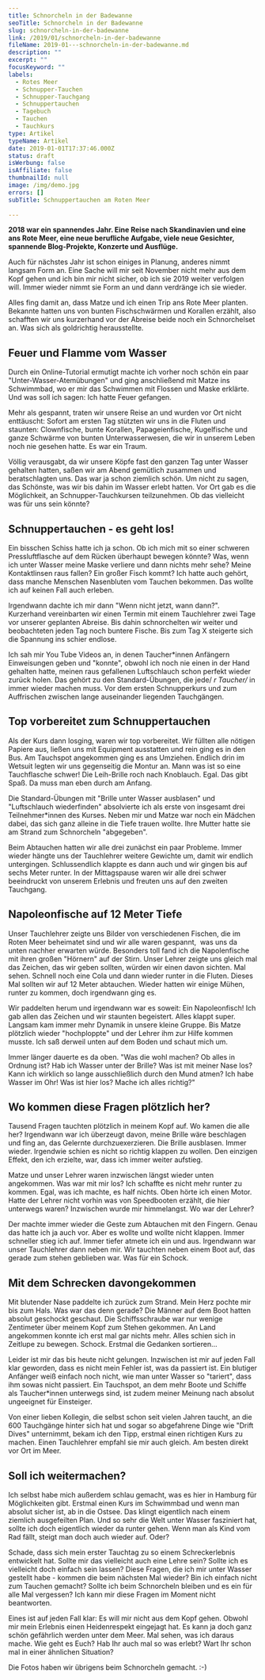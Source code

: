 ```yaml
---
title: Schnorcheln in der Badewanne
seoTitle: Schnorcheln in der Badewanne
slug: schnorcheln-in-der-badewanne
link: /2019/01/schnorcheln-in-der-badewanne
fileName: 2019-01---schnorcheln-in-der-badewanne.md
description: ""
excerpt: ""
focusKeyword: ""
labels:
  - Rotes Meer
  - Schnupper-Tauchen
  - Schnupper-Tauchgang
  - Schnuppertauchen
  - Tagebuch
  - Tauchen
  - Tauchkurs
type: Artikel
typeName: Artikel
date: 2019-01-01T17:37:46.000Z
status: draft
isWerbung: false
isAffiliate: false
thumbnailId: null
image: /img/demo.jpg
errors: []
subTitle: Schnuppertauchen am Roten Meer
  
---
```


**2018 war ein spannendes Jahr. Eine Reise nach Skandinavien und eine ans Rote
Meer, eine neue berufliche Aufgabe, viele neue Gesichter, spannende
Blog-Projekte, Konzerte und Ausflüge.**

Auch für nächstes Jahr ist schon einiges in Planung, anderes nimmt langsam Form
an. Eine Sache will mir seit November nicht mehr aus dem Kopf gehen und ich bin
mir nicht sicher, ob ich sie 2019 weiter verfolgen will. Immer wieder nimmt sie
Form an und dann verdränge ich sie wieder.

Alles fing damit an, dass Matze und ich einen Trip ans Rote Meer planten.
Bekannte hatten uns von bunten Fischschwärmen und Korallen erzählt, also
schafften wir uns kurzerhand vor der Abreise beide noch ein Schnorchelset an.
Was sich als goldrichtig herausstellte.

## Feuer und Flamme vom Wasser

Durch ein Online-Tutorial ermutigt machte ich vorher noch schön ein paar
"Unter-Wasser-Atemübungen" und ging anschließend mit Matze ins Schwimmbad, wo er
mir das Schwimmen mit Flossen und Maske erklärte. Und was soll ich sagen: Ich
hatte Feuer gefangen.

Mehr als gespannt, traten wir unsere Reise an und wurden vor Ort nicht
enttäuscht: Sofort am ersten Tag stützten wir uns in die Fluten und staunten:
Clownfische, bunte Korallen, Papageienfische, Kugelfische und ganze Schwärme von
bunten Unterwasserwesen, die wir in unserem Leben noch nie gesehen hatte. Es war
ein Traum.

Völlig verausgabt, da wir unsere Köpfe fast den ganzen Tag unter Wasser gehalten
hatten, saßen wir am Abend gemütlich zusammen und beratschlagten uns. Das war ja
schon ziemlich schön. Um nicht zu sagen, das Schönste, was wir bis dahin im
Wasser erlebt hatten. Vor Ort gab es die Möglichkeit, an Schnupper-Tauchkursen
teilzunehmen. Ob das vielleicht was für uns sein könnte?

## Schnuppertauchen - es geht los!

Ein bisschen Schiss hatte ich ja schon. Ob ich mich mit so einer schweren
Pressluftflasche auf dem Rücken überhaupt bewegen könnte? Was, wenn ich unter
Wasser meine Maske verliere und dann nichts mehr sehe? Meine Kontaktlinsen raus
fallen? Ein großer Fisch kommt? Ich hatte auch gehört, dass manche Menschen
Nasenbluten vom Tauchen bekommen. Das wollte ich auf keinen Fall auch erleben.

Irgendwann dachte ich mir dann "Wenn nicht jetzt, wann dann?". Kurzerhand
vereinbarten wir einen Termin mit einem Tauchlehrer zwei Tage vor unserer
geplanten Abreise. Bis dahin schnorchelten wir weiter und beobachteten jeden Tag
noch buntere Fische. Bis zum Tag X steigerte sich die Spannung ins schier
endlose.

Ich sah mir You Tube Videos an, in denen Taucher\*innen Anfängern Einweisungen
geben und "konnte", obwohl ich noch nie einen in der Hand gehalten hatte, meinen
raus gefallenen Luftschlauch schon perfekt wieder zurück holen. Das gehört zu
den Standard-Übungen, die jede/ _r Taucher/_ in immer wieder machen muss. Vor
dem ersten Schnupperkurs und zum Auffrischen zwischen lange auseinander
liegenden Tauchgängen.

## Top vorbereitet zum Schnuppertauchen

Als der Kurs dann losging, waren wir top vorbereitet. Wir füllten alle nötigen
Papiere aus, ließen uns mit Equipment ausstatten und rein ging es in den Bus. Am
Tauchspot angekommen ging es ans Umziehen. Endlich drin im Wetsuit legten wir
uns gegenseitig die Montur an. Mann was ist so eine Tauchflasche schwer! Die
Leih-Brille roch nach Knoblauch. Egal. Das gibt Spaß. Da muss man eben durch am
Anfang.

Die Standard-Übungen mit "Brille unter Wasser ausblasen" und "Luftschlauch
wiederfinden" absolvierte ich als erste von insgesamt drei Teilnehmer\*innen des
Kurses. Neben mir und Matze war noch ein Mädchen dabei, das sich ganz alleine in
die Tiefe trauen wollte. Ihre Mutter hatte sie am Strand zum Schnorcheln
"abgegeben".

Beim Abtauchen hatten wir alle drei zunächst ein paar Probleme. Immer wieder
hängte uns der Tauchlehrer weitere Gewichte um, damit wir endlich untergingen.
Schlussendlich klappte es dann auch und wir gingen bis auf sechs Meter runter.
In der Mittagspause waren wir alle drei schwer beeindruckt von unserem Erlebnis
und freuten uns auf den zweiten Tauchgang.

## Napoleonfische auf 12 Meter Tiefe

Unser Tauchlehrer zeigte uns Bilder von verschiedenen Fischen, die im Roten Meer
beheimatet sind und wir alle waren gespannt,  was uns da unten nachher erwarten
würde. Besonders toll fand ich die Napolenfische mit ihren großen "Hörnern" auf
der Stirn. Unser Lehrer zeigte uns gleich mal das Zeichen, das wir geben
sollten, würden wir einen davon sichten. Mal sehen. Schnell noch eine Cola und
dann wieder runter in die Fluten. Dieses Mal sollten wir auf 12 Meter abtauchen.
Wieder hatten wir einige Mühen, runter zu kommen, doch irgendwann ging es.

Wir paddelten herum und irgendwann war es soweit: Ein Napoleonfisch! Ich gab
allen das Zeichen und wir staunten begeistert. Alles klappt super. Langsam kam
immer mehr Dynamik in unsere kleine Gruppe. Bis Matze plötzlich wieder
"hochploppte" und der Lehrer ihm zur Hilfe kommen musste. Ich saß derweil unten
auf dem Boden und schaut mich um.

Immer länger dauerte es da oben. "Was die wohl machen? Ob alles in Ordnung ist?
Hab ich Wasser unter der Brille? Was ist mit meiner Nase los? Kann ich wirklich
so lange ausschließlich durch den Mund atmen? Ich habe Wasser im Ohr! Was ist
hier los? Mache ich alles richtig?"

## Wo kommen diese Fragen plötzlich her?

Tausend Fragen tauchten plötzlich in meinem Kopf auf. Wo kamen die alle her?
Irgendwann war ich überzeugt davon, meine Brille wäre beschlagen und fing an,
das Gelernte durchzuexerzieren. Die Brille ausblasen. Immer wieder. Irgendwie
schien es nicht so richtig klappen zu wollen. Den einzigen Effekt, den ich
erzielte, war, dass ich immer weiter aufstieg.

Matze und unser Lehrer waren inzwischen längst wieder unten angekommen. Was war
mit mir los? Ich schaffte es nicht mehr runter zu kommen. Egal, was ich machte,
es half nichts. Oben hörte ich einen Motor. Hatte der Lehrer nicht vorhin was
von Speedbooten erzählt, die hier unterwegs waren? Inzwischen wurde mir
himmelangst. Wo war der Lehrer?

Der machte immer wieder die Geste zum Abtauchen mit den Fingern. Genau das hatte
ich ja auch vor. Aber es wollte und wollte nicht klappen. Immer schneller stieg
ich auf. Immer tiefer atmete ich ein und aus. Irgendwann war unser Tauchlehrer
dann neben mir. Wir tauchten neben einem Boot auf, das gerade zum stehen
geblieben war. Was für ein Schock.

## Mit dem Schrecken davongekommen

Mit blutender Nase paddelte ich zurück zum Strand. Mein Herz pochte mir bis zum
Hals. Was war das denn gerade? Die Männer auf dem Boot hatten absolut geschockt
geschaut. Die Schiffsschraube war nur wenige Zentimeter über meinem Kopf zum
Stehen gekommen. An Land angekommen konnte ich erst mal gar nichts mehr. Alles
schien sich in Zeitlupe zu bewegen. Schock. Erstmal die Gedanken sortieren...

Leider ist mir das bis heute nicht gelungen. Inzwischen ist mir auf jeden Fall
klar geworden, dass es nicht mein Fehler ist, was da passiert ist. Ein blutiger
Anfänger weiß einfach noch nicht, wie man unter Wasser so "tariert", dass ihm
sowas nicht passiert. Ein Tauchspot, an dem mehr Boote und Schiffe als
Taucher\*innen unterwegs sind, ist zudem meiner Meinung nach absolut ungeeignet
für Einsteiger.

Von einer lieben Kollegin, die selbst schon seit vielen Jahren taucht, an die
600 Tauchgänge hinter sich hat und sogar so abgefahrene Dinge wie "Drift Dives"
unternimmt, bekam ich den Tipp, erstmal einen richtigen Kurs zu machen. Einen
Tauchlehrer empfahl sie mir auch gleich. Am besten direkt vor Ort im Meer.

## Soll ich weitermachen?

Ich selbst habe mich außerdem schlau gemacht, was es hier in Hamburg für
Möglichkeiten gibt. Erstmal einen Kurs im Schwimmbad und wenn man absolut sicher
ist, ab in die Ostsee. Das klingt eigentlich nach einem ziemlich ausgefeilten
Plan. Und so sehr die Welt unter Wasser fasziniert hat, sollte ich doch
eigentlich wieder da runter gehen. Wenn man als Kind vom Rad fällt, steigt man
doch auch wieder auf. Oder?

Schade, dass sich mein erster Tauchtag zu so einem Schreckerlebnis entwickelt
hat. Sollte mir das vielleicht auch eine Lehre sein? Sollte ich es vielleicht
doch einfach sein lassen? Diese Fragen, die ich mir unter Wasser gestellt habe -
kommen die beim nächsten Mal wieder? Bin ich einfach nicht zum Tauchen gemacht?
Sollte ich beim Schnorcheln bleiben und es ein für alle Mal vergessen? Ich kann
mir diese Fragen im Moment nicht beantworten.

Eines ist auf jeden Fall klar: Es will mir nicht aus dem Kopf gehen. Obwohl mir
mein Erlebnis einen Heidenrespekt eingejagt hat. Es kann ja doch ganz schön
gefährlich werden unter dem Meer. Mal sehen, was ich daraus mache. Wie geht es
Euch? Hab Ihr auch mal so was erlebt? Wart Ihr schon mal in einer ähnlichen
Situation?

Die Fotos haben wir übrigens beim Schnorcheln gemacht. :-)

  